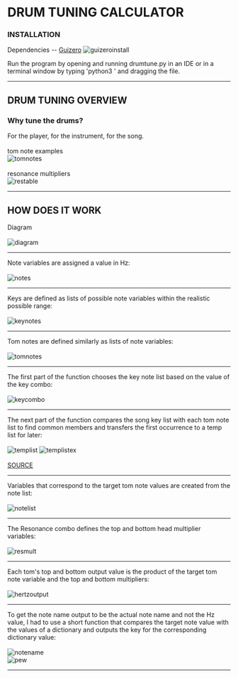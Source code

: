 # DRUM TUNING CALCULATOR

### INSTALLATION

Dependencies -- [Guizero](https://lawsie.github.io/guizero/)
![guizeroinstall](/images/guizeroinstall.png)

Run the program by opening and running drumtune.py in an IDE or in a terminal window by typing 'python3 ' and dragging the file.
***

## DRUM TUNING OVERVIEW

### Why tune the drums?
For the player, for the instrument, for the song.
<br/>
<br/>
tom note examples<br/>
![tomnotes](/images/tomsizenotes.png)<br/>
<br/>
resonance multipliers<br/>
![restable](/images/restable.png)<br/>
***

## HOW DOES IT WORK
Diagram<br/><br/>
![diagram](/images/diagram.png)<br/>
***
Note variables are assigned a value in Hz: <br/><br/>
![notes](/images/notes.png)<br/>
***
Keys are defined as lists of possible note variables within the realistic possible range: <br/><br/>
![keynotes](/images/keynotes.png)<br/>
***
Tom notes are defined similarly as lists of note variables: <br/><br/>
![tomnotes](/images/tomnotes.png)<br/>
***
The first part of the function chooses the key note list based on the value of the key combo:  <br/><br/>
![keycombo](/images/keycombo.png)<br/>
***
The next part of the function compares the song key list with each tom note list to find common members and transfers the first occurrence to a temp list for later: <br/><br/>
![templist](/images/templist.png)
![templistex](/images/templistex.png)<br/>
<br/>
[SOURCE](https://www.openbookproject.net/books/bpp4awd/ch04.html)
***
Variables that correspond to the target tom note values are created from the note list: <br/><br/>
![notelist](/images/notelist.png)<br/>
***
The Resonance combo defines the top and bottom head multiplier variables: <br/><br/>
![resmult](/images/resmult.png)<br/>
***
Each tom's top and bottom output value is the product of the target tom note variable and the top and bottom multipliers:  <br/><br/>
![hertzoutput](/images/hertzoutput.png)<br/>
***
To get the note name output to be the actual note name and not the Hz value, I had to use a short function that compares the target note value with the values of a dictionary and outputs the key for the corresponding dictionary value: <br/><br/>
![notename](/images/notename.png)<br/>
![pew](/images/pew.png)<br/>
***
